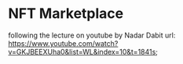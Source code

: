 # NFT Marketplace

following the lecture on youtube by Nadar Dabit
url: https://www.youtube.com/watch?v=GKJBEEXUha0&list=WL&index=10&t=1841s;
